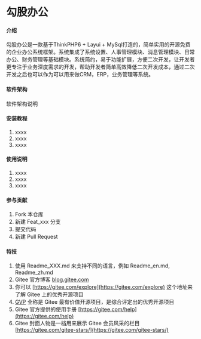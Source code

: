 # 勾股办公

#### 介绍
勾股办公是一款基于ThinkPHP6 + Layui + MySql打造的，简单实用的开源免费的企业办公系统框架。系统集成了系统设置、人事管理模块、消息管理模块、日常办公、财务管理等基础模块。系统简约，易于功能扩展，方便二次开发，让开发者更专注于业务深度需求的开发，帮助开发者简单高效降低二次开发成本，通过二次开发之后也可以作为可以用来做CRM，ERP，业务管理等系统。

#### 软件架构
软件架构说明


#### 安装教程

1.  xxxx
2.  xxxx
3.  xxxx

#### 使用说明

1.  xxxx
2.  xxxx
3.  xxxx

#### 参与贡献

1.  Fork 本仓库
2.  新建 Feat_xxx 分支
3.  提交代码
4.  新建 Pull Request


#### 特技

1.  使用 Readme\_XXX.md 来支持不同的语言，例如 Readme\_en.md, Readme\_zh.md
2.  Gitee 官方博客 [blog.gitee.com](https://blog.gitee.com)
3.  你可以 [https://gitee.com/explore](https://gitee.com/explore) 这个地址来了解 Gitee 上的优秀开源项目
4.  [GVP](https://gitee.com/gvp) 全称是 Gitee 最有价值开源项目，是综合评定出的优秀开源项目
5.  Gitee 官方提供的使用手册 [https://gitee.com/help](https://gitee.com/help)
6.  Gitee 封面人物是一档用来展示 Gitee 会员风采的栏目 [https://gitee.com/gitee-stars/](https://gitee.com/gitee-stars/)
